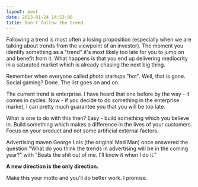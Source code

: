 ```yaml
---
layout: post
date: 2013-01-24 14:53:00
title: Don't follow the trend
---
```

Following a trend is most often a losing proposition (especially when we are talking about trends from the viewpoint of an investor). The moment you identify something as a "trend" it's most likely too late for you to jump on and benefit from it. What happens is that you end up delivering mediocrity in a saturated market which is already chasing the next big thing.

Remember when everyone called photo startups "hot". Well, that is gone. Social gaming? Done. The list goes on and on.

The current trend is enterprise. I have heard that one before by the way - it comes in cycles. Now - if you decide to do something in the enterprise market, I can pretty much guarantee you that you will be too late.

What is one to do with this then? Easy - build something which you believe in. Build something which makes a difference in the lives of your customers. Focus on your product and not some artificial external factors.

Advertising maven George Lois (the original Mad Man) once answered the question "What do you think the trends in advertising will be in the coming year?" with "Beats the shit out of me. I'll know it when I do it."

**A new direction is the only direction.**

Make this your motto and you'll do better work. I promise.